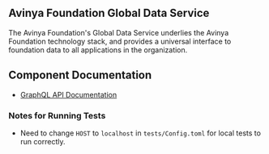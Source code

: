 ## Avinya Foundation Global Data Service

The Avinya Foundation's Global Data Service underlies the Avinya Foundation technology stack, and provides a universal interface to foundation data to all applications in the organization.

## Component Documentation

- [GraphQL API Documentation](https://avinya-foundation.github.io/global-data/api_doc/)

### Notes for Running Tests

- Need to change `HOST` to `localhost` in `tests/Config.toml` for local tests to run correctly.
